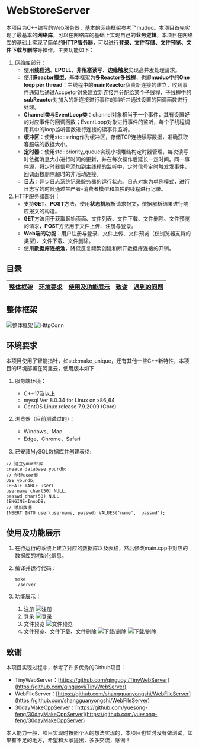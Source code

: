 # WebStoreServer

本项目为C++编写的Web服务器，基本的网络框架参考了muduo。本项目首先实现了最基本的**网络库**，可以在网络库的基础上实现自己的**业务逻辑**，本项目在网络库的基础上实现了简单的**HTTP服务器**，可以进行**登录、文件存储、文件预览、文件下载与删除**等操作。主要功能如下：

1. 网络库部分：
   * 使用**线程池**、**EPOLL**、**非阻塞读写**、**边缘触发**实现高并发处理请求。
   * 使用**Reactor模型**，基本框架为**多Reactor多线程**，也即**muduo**中的**One loop per thread**：主线程中的**mainReactor**负责新连接的建立，收到事件通知后通过Accpetor对象建立新连接并分配给某个子线程，子线程中的**subReactor**对加入的新连接进行事件的监听并通过设置的回调函数进行处理。
   * **Channel类**与**EventLoop类**：channel对象相当于一个事件，其有设置好的对应事件的回调函数；EventLoop对象进行事件的监听，每个子线程调用其中的loop监听函数进行连接的读事件监听。
   * **缓冲区**：使用std::string作为缓冲区，存储TCP连接读写数据，准确获取客服端的数据大小。
   * **定时器**：使用std::priority_queue实现小根堆结构定时器管理，每次读写时依据消息大小进行时间的更新，并在每次操作后延长一定时间。同一事件源，将定时器信号添加到主线程的监听中，定时信号定时触发发事件，回调函数删除超时的非活动连接。
   * **日志**：异步日志系统记录服务器的运行状态。日志对象为单例模式，进行日志写的时候通过生产者-消费者模型和单独的线程进行记录。
2. HTTP服务器部分：
   * 支持**GET**、**POST**方法，使用**状态机**解析请求报文，依据解析结果进行响应报文的构造。
   * **GET**方法用于获取起始页面、文件列表、文件下载、文件删除、文件预览的请求，**POST**方法用于文件上传、注册与登录。
   * **Web端的功能**：用户注册与登录、文件上传、文件预览（仅浏览器支持的类型）、文件下载、文件删除。
   * 使用**数据库连接池**，降低反复频繁创建和断开数据库连接的开销。

## 目录

| [整体框架](#整体框架) | [环境要求](#环境要求) | [使用及功能展示](#使用及功能展示) | [致谢](#致谢) | [遇到的问题](https://github.com/gongshanchong/WebStoreServer/blob/main/%E9%81%87%E5%88%B0%E7%9A%84%E9%97%AE%E9%A2%98.md) |
| :----------------: | :----------------: | :----------------------------: | :--------: | :-------------------------------------------------------------------------------------------------------------------: |

## 整体框架

![整体框架](./testImages/framework.png)
![HttpConn](./testImages/httpConn.png)

## 环境要求

本项目使用了智能指针，如std::make_unique，还有其他一些C++新特性，本项目的环境部署在阿里云，使用版本如下：

1. 服务端环境：

   * C++17及以上
   * mysql  Ver 8.0.34 for Linux on x86_64
   * CentOS Linux release 7.9.2009 (Core)
2. 浏览器（目前测试过的）：

   * Windows、Mac
   * Edge、Chrome、Safari
3. 已安装MySQL数据库并创建表格:

```
// 建立yourdb库
create database yourdb;
// 创建user表
USE yourdb;
CREATE TABLE user(
username char(50) NULL,
passwd char(50) NULL
)ENGINE=InnoDB;
// 添加数据
INSERT INTO user(username, passwd) VALUES('name', 'passwd');
```

## 使用及功能展示

1. 在待运行的系统上建立对应的数据库以及表格，然后修改main.cpp中对应的数据库的初始化信息。
2. 编译并运行代码：

   ```
   make
   ./server
   ```
3. 功能展示：

   1. 注册
      ![注册](./testImages/register.gif)
   2. 登录
      ![登录](./testImages/log.gif)
   3. 文件预览
      ![文件预览](./testImages/preview.gif)
   4. 文件预览、文件下载、文件删除
      ![下载/删除](./testImages/download:delete1.gif)
      ![下载/删除](./testImages/download:delete2.gif)

## 致谢

本项目实现过程中，参考了许多优秀的Github项目：

* TinyWebServer：[https://github.com/qinguoyi/TinyWebServer](https://github.com/qinguoyi/TinyWebServer)
* WebFileServer：[https://github.com/shangguanyongshi/WebFileServer](https://github.com/shangguanyongshi/WebFileServer)
* 30dayMakeCppServer：[https://github.com/yuesong-feng/30dayMakeCppServer](https://github.com/yuesong-feng/30dayMakeCppServer)

本人能力一般，项目实现时按照个人的想法实现的，本项目也暂时没有做测试，如果有不足的地方，希望和大家提出，多多交流，感谢！
